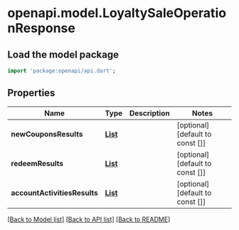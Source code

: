 # openapi.model.LoyaltySaleOperationResponse

## Load the model package
```dart
import 'package:openapi/api.dart';
```

## Properties
Name | Type | Description | Notes
------------ | ------------- | ------------- | -------------
**newCouponsResults** | [**List<NewCouponOperationResponse>**](NewCouponOperationResponse.md) |  | [optional] [default to const []]
**redeemResults** | [**List<CouponRedeemResponse>**](CouponRedeemResponse.md) |  | [optional] [default to const []]
**accountActivitiesResults** | [**List<NewAccountActivityOperationResponse>**](NewAccountActivityOperationResponse.md) |  | [optional] [default to const []]

[[Back to Model list]](../README.md#documentation-for-models) [[Back to API list]](../README.md#documentation-for-api-endpoints) [[Back to README]](../README.md)


